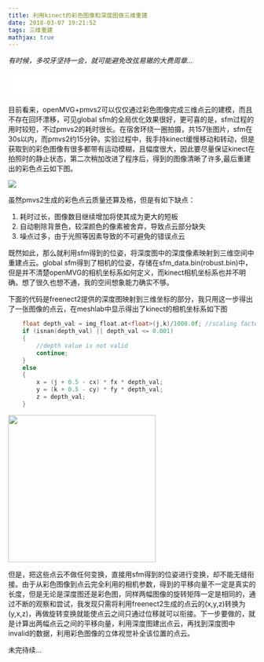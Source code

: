 ```yaml
---
title: 利用kinect的彩色图像和深度图做三维重建
date: 2018-03-07 19:21:52
tags: 三维重建
mathjax: true
---
```


*有时候，多咬牙坚持一会，就可能避免改弦易辙的大费周章...*

<iframe frameborder="no" border="0" marginwidth="0" marginheight="0" width=298 height=52 src="//music.163.com/outchain/player?type=2&id=541511280&auto=0&height=32"></iframe>



目前看来，openMVG+pmvs2可以仅仅通过彩色图像完成三维点云的建模，而且不存在回环漂移，可见global sfm的全局优化效果很好，更可喜的是，sfm过程的用时较短，不过pmvs2的耗时很长。在宿舍环绕一圈拍摄，共157张图片，sfm在30s以内，而pmvs2约15分钟。实验过程中，我手持kinect缓慢移动和转动，但是获取到的彩色图像有很多都带有运动模糊，且幅度很大，因此要尽量保证kinect在拍照时的静止状态，第二次稍加改进了程序后，得到的图像清晰了许多,最后重建出的彩色点云如下图。

<img src="/img/room_demo.png">

虽然pmvs2生成的彩色点云质量还算及格，但是有如下缺点：
1.	耗时过长，图像数目继续增加将使其成为更大的短板
2.	自动剔除背景色，较深颜色的像素被舍弃，导致点云部分缺失
3.	噪点过多，由于光照等因素导致的不可避免的错误点云

既然如此，那么就利用sfm得到的位姿，将深度图中的深度像素映射到三维空间中重建点云。global sfm得到了相机的位姿，存储在sfm_data.bin(robust.bin)中，但是并不清楚openMVG的相机坐标系如何定义，而kinect相机坐标系也并不明确。想了很久也想不通，我的空间想象能力确实不够。

下面的代码是freenect2提供的深度图映射到三维坐标的部分，我只用这一步得出了一张图像的点云，在meshlab中显示得出了kinect的相机坐标系如下图

```C++
	float depth_val = img_float.at<float>(j,k)/1000.0f; //scaling factor, so that value of 1 is one meter.
	if (isnan(depth_val) || depth_val <= 0.001)
	{
		//depth value is not valid
		continue;
	}
	else
	{
		x = (j + 0.5 - cx) * fx * depth_val;
		y = (k + 0.5 - cy) * fy * depth_val;
		z = depth_val;
	}
```

<img src="/img/kinect_coordinate.png" width=300>

但是，把这些点云不做任何变换，直接用sfm得到的位姿进行变换，却不能无缝衔接。由于从彩色图像到点云完全利用的相机参数，得到的平移向量不一定是真实的长度，但是无论是深度图还是彩色图，同样两幅图像的旋转矩阵一定是相同的，通过不断的观察和尝试，我发现只需将利用freenect2生成的点云的(x,y,z)转换为(y,x,z)，再做旋转变换就能使点云之间只通过位移就可以衔接。下一步要做的，就是计算出两幅点云之间的平移向量，利用深度图建出点云，再找到深度图中invalid的数据，利用彩色图像的立体视觉补全该位置的点云。

未完待续...

